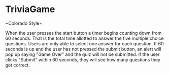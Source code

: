 # TriviaGame

~Colorado Style~

When the user presses the start button a timer begins counting down from 60 seconds. That is the total time allotted to answer the five multiple choice questions. Users are only able to select one answer for each question. If 60 seconds is up and the user has not pressed the submit button, an alert will pop up saying "Game Over" and the quiz will not be submitted. If the user clicks "Submit" within 60 seconds, they will see how many questions they got correct. 
